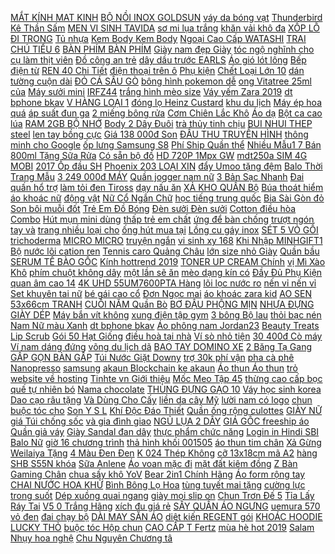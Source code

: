 [MẮT KÍNH MAT KINH](https://pds4.ndk.vn/p0/154/806/mat-kinh-mat-kinh-so-sanh-danh-gia/) [BỘ NỒI INOX GOLDSUN](https://pds6.ndk.vn/p0/287/785/bo-noi-inox-goldsun-gd26-3506sg-so-sanh-danh-gia/) [váy da bóng vạt](https://pds6.ndk.vn/p0/296/115/chan-vay-da-bong-vat-cheo-so-sanh-danh-gia/) [Thunderbird Kê Thần Sấm](https://pds5.ndk.vn/p0/247/53/thuc-an-ga-da-thunderbird-ke-than-sam-1-kg-so-sanh-danh-gia/) [MEN VI SINH TAVIDA](https://pds4.ndk.vn/p0/194/286/men-vi-sinh-tavida-so-sanh-danh-gia/) [sơ mi lụa trắng](https://pds3.ndk.vn/p0/133/749/ao-so-mi-lua-trang-libe-so-sanh-danh-gia/) [khăn vải khô đa](https://pds7.ndk.vn/p0/300/836/khan-vai-kho-da-nang-hien-trang-so-sanh-danh-gia/) [XỐP LỖ ĐI TRONG](https://pds3.ndk.vn/p0/105/720/dep-xop-lo-di-trong-nha-de-gai-chu-mom-hang-loai-1-gia-tot-so-sanh-danh-gia/) [Tủ nhựa](https://sites.google.com/site/banhchung2203/tu-nhua) [Kem Body Kem Body](https://pds4.ndk.vn/p0/179/54/kem-body-kem-body-so-sanh-danh-gia/) [Ngoại Cao Cấp WATASHI](https://pds6.ndk.vn/p0/257/70/bep-gas-doi-hong-ngoai-cao-cap-watashi-wa-468bm-tang-day-van-gas-namilux-so-sanh-danh-gia/) [TRAI CHÚ TIỂU 6](https://pds6.ndk.vn/p0/257/703/bo-quan-ao-be-trai-chu-tieu-6-15kg-so-sanh-danh-gia/) [BÀN PHÍM BÀN PHÍM](https://pds3.ndk.vn/p0/108/963/ban-phim-ban-phim-so-sanh-danh-gia/) [Giày nam đẹp Giày](https://pds.ndk.vn/p0/18/509/giay-nam-dep-giay-nam-dep-so-sanh-danh-gia/) [tóc ngộ nghĩnh cho](https://pds4.ndk.vn/p0/181/340/day-buoc-toc-ngo-nghinh-cho-be-so-sanh-danh-gia/) [cụ làm thịt viên](https://pds.ndk.vn/p0/42/293/dung-cu-lam-thit-vien-bang-inox-so-sanh-danh-gia/) [Đồ công an trẻ](https://pds3.ndk.vn/p0/128/849/do-cong-an-tre-em-so-sanh-danh-gia/) [dây dầu trước EARLS](https://pds6.ndk.vn/p0/290/685/day-dau-truoc-earls-loai-1-so-sanh-danh-gia/) [Áo gió lót lông](https://pds5.ndk.vn/p0/207/362/ao-gio-lot-long-cao-cap-so-sanh-danh-gia/) [Bếp điện từ](https://sites.google.com/site/maymassage1s/bep-dien-tu) [REN 40 Chi Tiết](https://pds5.ndk.vn/p0/226/18/bo-taro-ren-40-chi-tiet-cao-cap-so-sanh-danh-gia/) [điện thoại trên ô](https://pds7.ndk.vn/p0/318/414/gia-treo-dien-thoai-tren-o-to-so-sanh-danh-gia/) [Phụ kiện](https://phukiendienthoai0.blogspot.com) [Chết Loại Lớn 10](https://pds5.ndk.vn/p0/212/548/kem-bam-chet-loai-lon-10-inches-cao-cap-so-sanh-danh-gia/) [dán tường cuộn dài](https://pds.ndk.vn/p0/9/414/giay-dan-tuong-cuon-dai-10m-gia-gach-hong-so-sanh-danh-gia/) [ĐỎ CÁ SẤU GÒ](https://pds4.ndk.vn/p0/176/651/that-lung-nu-da-ca-sau-mau-do-ca-sau-go-vap-so-sanh-danh-gia/) [bông hình pokemon dễ](https://pds.ndk.vn/p0/14/671/thu-nhoi-bong-hinh-pokemon-de-thuong-xinh-xan-so-sanh-danh-gia/) [ong Vitatree 25ml của](https://pds7.ndk.vn/p0/302/612/xit-keo-ong-vitatree-25ml-cua-uc-date-2022-so-sanh-danh-gia/) [Máy sưởi mini](https://pds6.ndk.vn/p0/254/103/may-suoi-mini-so-sanh-danh-gia/) [IRFZ44](https://pds6.ndk.vn/p0/295/163/irfz44-so-sanh-danh-gia/) [trắng hình mèo size](https://pds.ndk.vn/p0/19/747/tu-nhua-25-o-cua-trang-hinh-meo-size-lon-35x45-mau-trang-den-hong-so-sanh-danh-gia/) [Váy yếm Zara 2019](https://sites.google.com/site/xacminh12q/quan--chan-vay/98700d---vay-yem-zara-2019-mua-ngay) [dt bphone bkav](https://dtbphone-bkav.blogspot.com/2018/01/video-xac-nhan-cuoi-cung-gio-thi-au-u23.html) [V HÀNG LOẠI 1](https://pds6.ndk.vn/p0/292/297/mien-ship-toan-quoc-dam-jean-co-v-hang-loai-1-chj2-so-sanh-danh-gia/) [đóng lọ Heinz Custard](https://pds2.ndk.vn/p0/71/201/dinh-duong-dong-lo-heinz-custard-sua-trung-so-sanh-danh-gia/) [khu du lịch](https://khudulich0.blogspot.com/2017/11/huong-dan-lam-website-ban-hang-mien-phi.html) [Máy ép hoa quá](https://pds.ndk.vn/p0/45/905/may-ep-hoa-qua-bluestone-so-sanh-danh-gia/) [áp suất đun ga](https://pds6.ndk.vn/p0/292/957/noi-ap-suat-dun-ga-nagakawa-nag1471-dung-tich-7-lit-so-sanh-danh-gia/) [2 miếng bông rửa](https://pds4.ndk.vn/p0/191/246/tui-2-mieng-bong-rua-mat-tfs-han-so-sanh-danh-gia/) [Cơm Chiên Lắc Khô](https://pds3.ndk.vn/p0/123/455/com-chien-lac-kho-ga-so-sanh-danh-gia/) [Áo dạ](https://pds4.ndk.vn/p0/156/151/ao-da-so-sanh-danh-gia/) [Bột ca cao lúa](https://pds2.ndk.vn/p0/76/800/bot-ca-cao-lua-mach-milo-cho-be-so-sanh-danh-gia/) [RAM 2GB BỘ NHỚ](https://pds6.ndk.vn/p0/279/178/camera-guong-cao-cap-ram-2gb-bo-nho-32gb-so-sanh-danh-gia/) [Body 2 Dây Đuôi](https://pds2.ndk.vn/p0/98/950/vay-dam-thiet-ke-cao-cap-vai-ren-han-vay-dam-nu-du-tiec-ulzzang-body-2-day-duoi-ca-dam-tieu-thu-so-sanh-danh-gia/) [trà thủy tinh chịu](https://pds6.ndk.vn/p0/281/611/bo-am-tra-thuy-tinh-chiu-nhiet-zeno-set05-so-sanh-danh-gia/) [BUI NHUI THEP steel](https://pds6.ndk.vn/p0/280/768/bui-nhui-thep-bui-nhui-thep-steel-wool-cuon-lon-27m-so-sanh-danh-gia/) [len tay bồng cực](https://pds5.ndk.vn/p0/202/489/ao-len-tay-bong-cuc-xinh-so-sanh-danh-gia/) [Giá 138 000đ Son](https://sites.google.com/site/yeuthich1zz/son-kem/gia-138000d-son-kem-eglips-velvet-fit-tint-version-2-5g-so-sanh-danh-gia) [ĐẦU THU TRUYỀN HÌNH](https://pds.ndk.vn/p0/42/791/dau-thu-truyen-hinh-so-mat-dat-dvb-t2-hoanh-kien-dat-model-hkd-ms-01-t2-so-sanh-danh-gia/) [thông minh cho Google](https://pds.ndk.vn/p0/55/910/gia-do-loa-am-thanh-treo-tuong-thong-minh-cho-google-home-mini-voice-stant-so-sanh-danh-gia/) [ốp lưng Samsung S8](https://pds3.ndk.vn/p0/112/430/op-lung-samsung-s8-plus-so-sanh-danh-gia/) [Phí Ship Quần thể](https://pds4.ndk.vn/p0/184/808/mien-phi-ship-quan-the-thao-thu-dong-co-size-cho-ca-nam-va-nu-so-sanh-danh-gia/) [Nhiều Mẫu1 7 Bán](https://pds.ndk.vn/p0/36/806/quan-boi-nu-nhieu-mau1-7ban-si-le-gia-re-so-sanh-danh-gia/) [800ml Tặng Sữa Rửa](https://pds.ndk.vn/p0/8/23/sua-tam-con-bo-gluta-milky-thai-lan-800ml-tang-sua-rua-mat-so-sanh-danh-gia/) [Có sẵn bộ đồ](https://pds3.ndk.vn/p0/107/731/co-san-bo-do-boi-dai-tay-dai-quan-xanh-so-sanh-danh-gia/) [HD 720P 1Mpx GW](https://pds4.ndk.vn/p0/177/276/camera-ip-wifi-yoosee-3-rau-the-he-moi-hd-720p-1mpx-gw-993rsw-cuc-net-trang-kem-the-yoosee-pro-plus-32gb-so-sanh-danh-gia/) [mdt250a SIM 4G MOBI](https://pds6.ndk.vn/p0/291/56/sim-mobi-4g-tron-goi-1-nam-4gb-1-thang-mdt250a-sim-4g-mobi-data-so-sanh-danh-gia/) [2017 Ốp đầu SH](https://pds6.ndk.vn/p0/273/731/kinh-chan-gio-sh-2017op-dau-sh-2017-so-sanh-danh-gia/) [Phoenix 203 LOẠI XIN](https://pds.ndk.vn/p0/13/56/ma-masoic-giam-20k-don-bat-ki-kinh-boi-han-quoc-phoenix-203-loai-xin-tang-hop-dung-cao-cap-so-sanh-danh-gia/) [đẩy Umoo tặng đệm](https://pds.ndk.vn/p0/59/532/xe-day-umoo-tang-dem-nam-mua-dong-so-sanh-danh-gia/) [Balo Thời Trang Mẫu](https://pds6.ndk.vn/p0/264/143/balo-thoi-trang-mau-tui-xach-living-traveling-share-so-sanh-danh-gia/) [3 249 000đ MÁY](https://sites.google.com/site/taitro1x/may-may/voi-3249000d---may-vat-so-gia-dinh-pegasus-nhat-mua-tai-day) [Quần jogger nam nữ](https://pds5.ndk.vn/p0/246/730/quan-jogger-nam-nu-so-sanh-danh-gia/) [3 Bản Sạc Nhanh](https://pds6.ndk.vn/p0/287/923/pin-sac-du-phong-xiaomi-10000mah-gen-3-ban-sac-nhanh-2019-so-sanh-danh-gia/) [Đai quấn hổ trợ](https://pds3.ndk.vn/p0/106/636/dai-quan-ho-tro-co-tay-aolikes-hw7537-1-doi-so-sanh-danh-gia/) [làm tỏi đen Tiross](https://pds3.ndk.vn/p0/117/838/may-lam-toi-den-tiross-ts906-mau-ngau-nhien-so-sanh-danh-gia/) [dạy nấu ăn](https://daynauan2.blogspot.com/2017/11/yen-le-live-quay-lung-saturday-radio.html) [XẢ KHO QUẦN Bộ](https://pds3.ndk.vn/p0/128/58/hinh-anh-that-xa-kho-quan-bo-2-quan-lot-nam-tam-giac-chat-thun-cotton-co-dan-thoang-mat-tang-tat-nam-10k-so-sanh-danh-gia/) [Búa thoát hiểm](https://sites.google.com/site/totnhat1x1/bua-thoat-hiem) [áo khoác nữ](https://pds6.ndk.vn/p0/272/837/ao-khoac-nu-so-sanh-danh-gia/) [động vật](https://dongvat2.blogspot.com/2017/11/5-loai-ong-vat-giet-chet-nguoi-huan.html) [Nữ Cổ Ngắn Chữ](https://pds4.ndk.vn/p0/155/535/combo-05-doi-vo-nu-co-ngan-chu-voyo-so-sanh-danh-gia/) [học tiếng trung quốc](https://hoctiengtrungquoc0.blogspot.com/2018/03/huong-dan-lam-usb-boot-khoi-nghiep-nghe.html) [Bia Sài Gòn đỏ](https://pds4.ndk.vn/p0/150/861/bia-sai-gon-do-so-sanh-danh-gia/) [Son bôi muỗi đốt](https://pds5.ndk.vn/p0/247/537/son-boi-muoi-dot-cua-nga-so-sanh-danh-gia/) [Trẻ Em Đồ Bóng](https://pds5.ndk.vn/p0/201/414/set-2-bo-do-the-thao-tre-em-do-bong-da-cho-be-trai-va-be-gai-trang-phuc-ngay-he-cho-be-tu-12-40-kg-2-mau-khac-nhau-so-sanh-danh-gia/) [Đèn sưởi Đèn sưởi](https://pds6.ndk.vn/p0/254/61/den-suoi-den-suoi-so-sanh-danh-gia/) [Cotton điều hòa Combo](https://pds5.ndk.vn/p0/249/613/quan-lot-nu-cotton-dieu-hoa-combo-5-chiec-qc32-so-sanh-danh-gia/) [Hút mụn mini dùng](https://pds2.ndk.vn/p0/96/748/hut-mun-mini-dung-pin-tieu-so-sanh-danh-gia/) [thấp trẻ em chất](https://pds2.ndk.vn/p0/82/835/giay-cao-co-be-trai-be-gai-boot-co-thap-tre-em-chat-lieu-da-so-sanh-danh-gia/) [ứng để bàn chống](https://pds3.ndk.vn/p0/122/465/den-ban-hoc-den-ban-hoc-chong-can-den-hoc-cho-be-den-hoc-cam-ung-de-ban-chong-can-so-sanh-danh-gia/) [trượt ngón tay và](https://pds.ndk.vn/p0/35/340/bo-van-truot-ngon-tay-va-doc-truot-mini-so-sanh-danh-gia/) [trang nhiều loại cho](https://pds.ndk.vn/p0/6/3/do-co-trang-nhieu-loai-cho-bup-be-so-sanh-danh-gia/) [ống hút mua tại](https://sites.google.com/site/yeuthich1zz/do-uong-tra-ca-phe/voi-47500d---thach-dua-tho-ep-kho-kem-huong-loai-dac-biet-10-ly-hut-qua-ong-hut-mua-tai-day) [Lồng cu gáy inox](https://pds3.ndk.vn/p0/141/698/long-cu-gay-inox-so-sanh-danh-gia/) [SÉT 5 VỎ GỐI](https://pds6.ndk.vn/p0/281/579/set-5-vo-goi-om-polly-loai-lon-nhieu-mau-giao-ngau-nhien-so-sanh-danh-gia/) [trichoderma](https://pds6.ndk.vn/p0/257/346/trichoderma-so-sanh-danh-gia/) [MICRO MICRO](https://pds3.ndk.vn/p0/108/339/micro-micro-so-sanh-danh-gia/) [truyện ngắn](https://truyenngan3.blogspot.com/2017/12/khi-quy-vuong-backdoor-va-chin-thang.html) [vi sinh xy 168](https://pds.ndk.vn/p0/9/265/sui-vi-sinh-xy-168-cho-be-ca-canh-so-sanh-danh-gia/) [Khi Nhập MINHGIFT1 Bộ](https://pds.ndk.vn/p0/9/306/do-mac-nha-freeship-giam-10k-khi-nhap-minhgift1-bo-mac-nha-dep-lua-satin-dai-so-sanh-danh-gia/) [nước lõi cation ren](https://pds4.ndk.vn/p0/154/479/coc-loc-nuoc-loi-cation-ren-21-loai-20-ing-so-sanh-danh-gia/) [Tennis caro Quảng Châu](https://pds.ndk.vn/p0/5/392/chan-vay-tennis-caro-quang-chau-loai-1-7-mau-co-clip-anh-that-co-size-lon-so-sanh-danh-gia/) [lớn size nhỏ Giày](https://pds4.ndk.vn/p0/153/810/giay-size-lon-size-nho-giay-sandal-cao-got-quai-ngang-mau-den-got-vuong-5cm-big-size-33-den-43-so-sanh-danh-gia/) [Quần bầu](https://sites.google.com/site/vidaadw2/quan-bau) [SERUM TẾ BÀO GỐC](https://pds4.ndk.vn/p0/187/526/serum-te-bao-goc-laksmira-plus-so-sanh-danh-gia/) [Kính hottrend 2019](https://pds5.ndk.vn/p0/203/853/kinh-hottrend-2019-so-sanh-danh-gia/) [TONER UP CREAM Chính](https://pds7.ndk.vn/p0/303/879/kem-duong-chiet-xuat-tu-oc-sen-goodal-premium-snail-toner-up-cream-chinh-hang-so-sanh-danh-gia/) [vị Mì Xào Khô](https://pds5.ndk.vn/p0/229/187/freeship-99k-combo-4-vi-mi-xao-kho-indomie-thung-40-goi-nhap-khau-indonesia-so-sanh-danh-gia/) [phím chuột không dây](https://pds2.ndk.vn/p0/94/237/bo-ban-phim-chuot-khong-day-logitech-mk235-hang-phan-phoi-so-sanh-danh-gia/) [một lần sẽ ăn](https://pds5.ndk.vn/p0/203/831/kho-bo-nha-lam-dam-bao-an-mot-lan-se-an-lan-thu-2-shop-o-da-nang-nhung-ship-toan-quoc-co-rat-nhieu-phan-hoi-so-sanh-danh-gia/) [mèo dạng kín có](https://pds.ndk.vn/p0/0/779/nha-ve-sinh-danh-cho-meo-dang-kin-co-quai-xach-so-sanh-danh-gia/) [Đầy Đủ Phụ Kiện](https://pds6.ndk.vn/p0/277/835/thanh-ly-giay-patin-giay-truot-patin-tron-bo-day-du-phu-kien-bao-ho-chan-tay-mu-patin-size-36-40-so-sanh-danh-gia/) [quan âm cao 14](https://pds2.ndk.vn/p0/71/842/tuong-phat-ba-quan-am-cao-14-cm-so-sanh-danh-gia/) [4K UHD 55UM7600PTA Hàng](https://pds2.ndk.vn/p0/68/372/smart-tivi-lg-55-inch-4k-uhd-55um7600pta-hang-chinh-hang-so-sanh-danh-gia/) [lõi lọc nước ro](https://pds6.ndk.vn/p0/299/936/loi-loc-nuoc-ro-so-sanh-danh-gia/) [nến vỉ nến vỉ](https://pds2.ndk.vn/p0/98/91/vi-nen-vi-nen-vi-nen-vi-nen-5-mau-so-sanh-danh-gia/) [Set khuyên tai nữ](https://pds4.ndk.vn/p0/165/265/set-khuyen-tai-nu-sieu-xinh-so-sanh-danh-gia/) [bé gái cao cổ](https://sites.google.com/site/nhieunhat1za/be-gai-3-thang-4-tuoi/giay-boot-cho-be-gai-cao-co-chat-da-bong-cuc-sang-chanh-chi-voi-150400d) [Đơn Ngọc mai](https://pds.ndk.vn/p0/60/264/don-ngoc-mai-so-sanh-danh-gia/) [áo khoác zara kid](https://pds4.ndk.vn/p0/199/852/ao-khoac-zara-kid-so-sanh-danh-gia/) [AO SEN 53x66cm TRANH](https://pds6.ndk.vn/p0/261/41/tranh-ca-chep-ao-sen-53x66cm-tranh-chua-theu-so-sanh-danh-gia/) [CUỐI NĂM Quần Bò](https://pds5.ndk.vn/p0/241/195/xa-hang-cuoi-nam-quan-bo-be-trai-choi-tet-re-vo-dich-free-ship-tu-50k-so-sanh-danh-gia/) [BƠ ĐẬU PHỘNG MỊN](https://pds7.ndk.vn/p0/331/659/bo-dau-phong-min-170gab-so-sanh-danh-gia/) [NHỰA ĐỰNG GIÀY DÉP](https://pds7.ndk.vn/p0/327/68/hop-nhua-dung-giay-dep-cao-cap-so-sanh-danh-gia/) [Máy bắn vít không](https://pds3.ndk.vn/p0/134/6/chinh-hang-may-ban-vit-khong-day-may-khoan-van-vit-so-sanh-danh-gia/) [xung điện tập gym](https://pds6.ndk.vn/p0/287/231/mieng-dan-xung-dien-tap-gym-beauty-body-so-sanh-danh-gia/) [3 bông Bộ lau](https://pds.ndk.vn/p0/51/259/qua-dinh-0dtang-3-bong-bo-lau-nha-de-nhat-phu-nhan-tu-vat-2-ngan-thong-minh-size-nho-giao-mau-ngau-nhien-4btvl169-so-sanh-danh-gia/) [thỏi bạc nén](https://pds.ndk.vn/p0/33/524/thoi-bac-nen-so-sanh-danh-gia/) [Nam Nữ màu Xanh](https://pds.ndk.vn/p0/28/784/dep-suc-ca-sau-thoi-trang-danh-cho-nam-nu-mau-xanh-tim-than-mau-navy-va-tang-6-sticker-2d-so-sanh-danh-gia/) [dt bphone bkav](https://dtbphone-bkav.blogspot.com/2017/12/ve-may-bay-gia-re-i-nang-thang-82017.html) [Áo phông nam Jordan23](https://pds5.ndk.vn/p0/246/501/ao-phong-nam-jordan23-so-sanh-danh-gia/) [Beauty Treats Lip Scrub](https://pds.ndk.vn/p0/6/530/son-tay-te-bao-chet-moi-beauty-treats-lip-scrub-10g-so-sanh-danh-gia/) [Gói 50 Hạt Giống](https://pds5.ndk.vn/p0/239/287/goi-50-hat-giong-hoa-mong-tay-nhieu-mau-nanuseeds-so-sanh-danh-gia/) [điều hoà tại nhà](https://suadieuhoatainhanoi.blogspot.com/2018/01/huong-dan-ap-dung-ma-giam-gia-namdaik.html) [Ví sò nhỏ tiện](https://pds.ndk.vn/p0/14/878/vi-so-nho-tien-ich-tho-cam-so-sanh-danh-gia/) [30 400đ Cò máy](https://sites.google.com/site/sosanh1q/may-khoan-cam-tay/voi-30400d---co-may-khoan-pin-12v-mua-tai-day) [Ví nam dáng đứng](https://pds.ndk.vn/p0/30/196/sieu-sale-vi-nam-dang-dung-thoi-trang-cao-cap-bogesi-so-sanh-danh-gia/) [võng du lịch dã](https://sites.google.com/site/khuyentai1x/vong-du-lich---da-ngoai) [BAO TAY DOMINO XE](https://pds7.ndk.vn/p0/305/663/bao-tay-domino-xe-may-so-sanh-danh-gia/) [2 Băng Tạ Gang](https://pds6.ndk.vn/p0/280/328/bo-2-bang-ta-gang-deo-chan-7-thanh-42kgdoi-so-sanh-danh-gia/) [GẤP GỌN BÀN GẤP](https://pds3.ndk.vn/p0/117/855/ban-gap-gon-ban-gap-gon-so-sanh-danh-gia/) [Túi Nước Giặt Downy](https://pds6.ndk.vn/p0/270/690/combo-2-tui-nuoc-giat-downy-vuon-hoa-thom-ngat-dang-tui-215kg-so-sanh-danh-gia/) [trợ 30k phí vận](https://pds4.ndk.vn/p0/197/61/ho-tro-30k-phi-van-chuyenmay-len-day-dan-guitar-t440i-so-sanh-danh-gia/) [pha cà phê Nanopresso](https://pds3.ndk.vn/p0/120/792/may-pha-ca-phe-nanopresso-cam-tay-thuong-hieu-wacaco-so-sanh-danh-gia/) [samsung](https://samsung65.blogspot.com/2018/01/despacito-ngau-hung-voi-khanh-k-icm-pho.html) [akaun Blockchain ke akaun](https://remitano.haitrieuweb.com/p0/5/485/cara-cara-menghantar-bitcoin-dari-akaun-blockchain-ke-akaun-remitano-tien-ao/) [Áo thun Áo thun](https://pds2.ndk.vn/p0/68/50/ao-thun-ao-thun-so-sanh-danh-gia/) [trỏ website về hosting](https://khuyenmaiinet.haitrieuweb.com/p0/4/185/bai-18-tao-subdomain-va-tro-website-ve-hosting-landing-page-wordpress-danh-gia-inet/) [Tinhte vn Giới thiệu](https://magioithieumomo.haitrieuweb.com/p0/1/414/tinhtevn-gioi-thieu-mercedes-glk250-2014-ma-momo/) [Mốc Meo Tập 45](https://khuyenmaiinet.haitrieuweb.com/p0/4/876/moc-meo-tap-45-cascadeur-tinh-duc-phim-hai-nguoi-lon-18-danh-gia-inet/) [thừng cao cấp bọc](https://pds3.ndk.vn/p0/126/641/vong-tay-nam-day-da-doi-ben-thung-cao-cap-boc-titan-thoi-trang-nb887-so-sanh-danh-gia/) [quế tự nhiên bó](https://pds2.ndk.vn/p0/84/583/huong-sach-nhang-sach-huong-que-tu-nhien-bo-271-nen-29cm-lnt11-so-sanh-danh-gia/) [Nama chocolate](https://pds5.ndk.vn/p0/237/561/nama-chocolate-so-sanh-danh-gia/) [THÙNG ĐỰNG GẠO 10](https://pds.ndk.vn/p0/64/969/thung-dung-gao-10-kg-tashuan-so-sanh-danh-gia/) [Váy học sinh korea](https://pds4.ndk.vn/p0/194/577/vay-hoc-sinh-korea-so-sanh-danh-gia/) [Dao cạo râu tặng](https://pds2.ndk.vn/p0/96/686/dao-cao-rau-tang-kem-1-luoi-lam-so-sanh-danh-gia/) [Và Dùng Cho Cấy](https://pds7.ndk.vn/p0/319/222/chi-tu-tieu-cpt-trustigut-c-30-40-chromic-catgut-chi-phau-thuat-va-dung-cho-cay-chi-tu-tieu-sau-2-3-tuan-so-sanh-danh-gia/) [liền da cây Mỹ](https://pds7.ndk.vn/p0/324/384/keo-lien-da-cay-my-tien-225ml-so-sanh-danh-gia/) [lười nam có logo](https://pds.ndk.vn/p0/49/413/giay-luoi-nam-co-logo-do-thoi-trang-so-sanh-danh-gia/) [chun buộc tóc cho](https://pds4.ndk.vn/p0/162/715/chun-buoc-toc-cho-be-so-sanh-danh-gia/) [Son Y S L](https://pds4.ndk.vn/p0/165/867/son-y-s-l-so-sanh-danh-gia/) [Khí Độc Đáo Thiết](https://sites.google.com/site/gaubongd3124/dong-ho-lo-may/voi-939550d---dong-ho-forsining-nam-co-khi-doc-dao-thiet-ke-mat-sang-trong--sieu-mong-dong-ho-co-khi-vang-dong-ho-nam-roi-day-mua-tai-day) [Quần ống rộng culottes](https://sites.google.com/site/fdfecdscfdfef21/quan-ong-rong-culottes) [GIÀY NỮ](https://pds5.ndk.vn/p0/204/295/giay-nu-so-sanh-danh-gia/) [giá Túi chống sốc](https://sites.google.com/site/gaubongd3124/default/giam-gia-tui-chong-soc-ipad-con-218500d) [và gia đình giao](https://pds5.ndk.vn/p0/247/855/gio-dung-quan-ao-cho-be-va-gia-dinh-giao-mau-ngau-nhien-so-sanh-danh-gia/) [NGỦ LỤA 2 DÂY](https://pds4.ndk.vn/p0/191/752/vay-ngu-lua-2-day-cheo-so-sanh-danh-gia/) [GIÁ GỐC freeship áo](https://pds5.ndk.vn/p0/246/150/sale-gia-goc-freeship-ao-thun-nu-soc-ngang-hang-dep-duoc-xem-hang-so-sanh-danh-gia/) [Quần giả váy](https://sites.google.com/site/chinhhang1w/quan-gia-vay) [Giày Sandal đan dây](https://pds6.ndk.vn/p0/270/116/giay-sandal-dan-day-so-sanh-danh-gia/) [thực phẩm chức năng](https://thucphamchucnang0.blogspot.com) [Login in Hindi SBI](https://khuyenmaiinet.haitrieuweb.com/p0/4/569/sbi-internet-banking-first-time-login-in-hindi-sbi-online-banking-danh-gia-inet/) [Balo Nữ](https://pds.ndk.vn/p0/33/193/balo-nu-so-sanh-danh-gia/) [giờ 16 chương trình](https://pds2.ndk.vn/p0/74/444/cong-tac-hen-gio-16-chuong-trinh-1-ngay-so-sanh-danh-gia/) [thả hình khối 001505](https://pds3.ndk.vn/p0/105/366/may-bay-tha-hinh-khoi-001505-hieu-winfun-so-sanh-danh-gia/) [áo thun tim chân](https://pds5.ndk.vn/p0/247/788/set-ao-thun-tim-chan-vay-so-sanh-danh-gia/) [Xả Gừng Weilaiya Tặng](https://pds.ndk.vn/p0/4/461/cap-goi-xa-gung-weilaiya-tang-set-mini-so-sanh-danh-gia/) [4 Màu Đen Đen](https://pds6.ndk.vn/p0/287/197/dong-ho-nam-lagmeey-53kw08-day-thep-day-den-co-4-mau-den-den-mat-trang-den-mat-xanh-den-mat-do-so-sanh-danh-gia/) [K 024 Thép Không](https://pds3.ndk.vn/p0/113/52/keo-k-024-thep-khong-gi-so-sanh-danh-gia/) [cỡ 13x18cm mã A2](https://pds.ndk.vn/p0/19/462/boc-bia-bao-bia-truyen-tranh-kich-co-13x18cm-ma-a2-va-a3-so-sanh-danh-gia/) [hàng SHB S55N khóa](https://pds4.ndk.vn/p0/183/905/ket-sat-ngan-hang-shb-s55n-khoa-co-so-sanh-danh-gia/) [Sữa Anlene](https://pds.ndk.vn/p0/0/17/sua-anlene-so-sanh-danh-gia/) [Áo voan mặc đi](https://pds3.ndk.vn/p0/107/888/ao-voan-mac-di-bien-so-sanh-danh-gia/) [mặt đất kiêm đồng](https://pds4.ndk.vn/p0/170/664/ang-ten-mat-dat-kiem-dong-ho-trang-tri-so-sanh-danh-gia/) [Z Bàn Gaming Chân](https://pds2.ndk.vn/p0/85/125/ban-lam-viec-chu-z-ban-gaming-chan-sat-gia-re-so-sanh-danh-gia/) [chua sấy khô YoV](https://pds6.ndk.vn/p0/252/699/sua-chua-say-kho-yov-vi-dau-hop-90gr-so-sanh-danh-gia/) [Bear 2in1 Chính Hãng](https://sites.google.com/site/top1xa1a/may-rua-massage-mat/may-rua-mat-xiaomi-clean-bear-2in1-chinh-hang-chi-voi-329000d) [Áo form rộng tay](https://pds6.ndk.vn/p0/297/290/ao-form-rong-tay-lo-so-sanh-danh-gia/) [CHAI NƯỚC HOA KHỬ](https://pds6.ndk.vn/p0/267/901/combo-2-chai-nuoc-hoa-khu-mui-giay-dep-mu-bao-hiem-owell-so-sanh-danh-gia/) [Bình Bông Lọ Hoa](https://pds4.ndk.vn/p0/193/895/binh-bong-lo-hoa-thuy-tinh-trang-tri-de-ban-b21-cam-dat-so-sanh-danh-gia/) [tùng tuyết mai tặng](https://pds4.ndk.vn/p0/164/545/cay-tung-tuyet-mai-tang-kem-phan-bon-so-sanh-danh-gia/) [cường lực trong suốt](https://pds.ndk.vn/p0/34/778/tam-kinh-cuong-luc-trong-suot-full-keo-uv-samsung-galaxy-s10-s10-5g-so-sanh-danh-gia/) [Dép xuồng quai ngang](https://pds.ndk.vn/p0/4/690/dep-xuong-quai-ngang-da-xin-sieu-nhe-so-sanh-danh-gia/) [giày mọi slip on](https://pds3.ndk.vn/p0/140/753/giay-luoi-giay-moi-slip-on-nu-so-sanh-danh-gia/) [Chun Trơn Đế 5](https://pds4.ndk.vn/p0/190/912/boot-da-nu-co-chun-tron-de-5-phan-sieu-dep-bt1-so-sanh-danh-gia/) [Tỉa Lấy Ráy Tai](https://pds4.ndk.vn/p0/196/453/tong-do-hot-toc-gia-dinh-jc-0817-tang-2-keo-cat-tia-lay-ray-tai-co-den-tien-dung-va-an-toan-so-sanh-danh-gia/) [V5 0 Trắng Hãng](https://pds6.ndk.vn/p0/258/556/tai-nghe-bluetooth-nhet-tai-phai-hoco-e43-plus-beneficial-v50-trang-hang-phan-phoi-chinh-thuc-so-sanh-danh-gia/) [xích đu giá rẻ](https://pds3.ndk.vn/p0/122/847/xich-du-gia-re-so-sanh-danh-gia/) [SẤY QUẦN ÁO NGƯNG](https://pds2.ndk.vn/p0/85/472/may-say-quan-ao-ngung-tu-candy-10kg-gvs-c10de-s-trang-so-sanh-danh-gia/) [uemura 570 vỏ đen](https://pds.ndk.vn/p0/9/105/son-shu-uemura-570-vo-den-do-cam-2019-chuan-auth-co-bill-so-sanh-danh-gia/) [đai chạy bộ](https://sites.google.com/site/luachon1x1/dai-chay-bo) [DÀI MAY SẴN ÁO](https://pds2.ndk.vn/p0/73/72/ao-dai-may-san-ao-3d-hoa-tiet-phong-canh-so-sanh-danh-gia/) [diệt kiến REGENT gói](https://pds4.ndk.vn/p0/164/520/thuoc-diet-kien-regent-goi-08gr-so-sanh-danh-gia/) [KHOÁC HOODIE LUCKY THỎ](https://pds2.ndk.vn/p0/65/445/freeship-ao-khoac-hoodie-lucky-tho-con-may-man-so-sanh-danh-gia/) [buộc tóc Hộp chun](https://pds.ndk.vn/p0/55/615/hop-chun-buoc-toc-hop-chun-buoc-toc-so-sanh-danh-gia/) [CAO CẤP T Fertz](https://pds5.ndk.vn/p0/243/671/phan-nuoc-thuy-sinh-cao-cap-t-fertz-green-so-sanh-danh-gia/) [mùa hè hot 2019](https://pds4.ndk.vn/p0/191/884/giay-luoi-nam-mua-he-hot-2019-giay-luoi-nam-vai-bo-cao-cap-giay-luoi-nam-so-sanh-danh-gia/) [Salam Nhụy hoa nghệ](https://pds4.ndk.vn/p0/179/99/saffron-salam-nhuy-hoa-nghe-tay-1-gr-so-sanh-danh-gia/) [Chu Nguyên Chương tâ](https://khuyenmaiinet.haitrieuweb.com/p0/4/648/chu-nguyen-chuong-tap-8-danh-gia-inet/) 